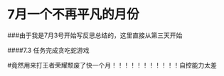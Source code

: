 # 7月一个不再平凡的月份

###由于我是7月3号开始写反思总结的，这里直接从第三天开始

####7.3 任务完成贪吃蛇游戏

#竟然用来打王者荣耀颓废了快一个月！！！！！！！！！！！自控能力太差
